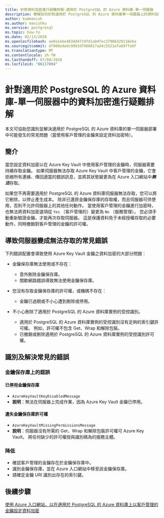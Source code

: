 ```yaml
---
title: 針對資料加密進行疑難排解-適用於 PostgreSQL 的 Azure 資料庫-單一伺服器
description: 瞭解如何針對適用於 PostgreSQL 的 Azure 資料庫單一伺服器上的資料加密進行疑難排解
author: kummanish
ms.author: manishku
ms.service: postgresql
ms.topic: how-to
ms.date: 02/13/2020
ms.openlocfilehash: ee0a1ebe483dd4719fd1a84fec37906329116eba
ms.sourcegitcommit: d7008edadc9993df960817ad4c5521efa69ffa9f
ms.translationtype: MT
ms.contentlocale: zh-TW
ms.lasthandoff: 07/08/2020
ms.locfileid: "86117894"
---
```

# <a name="troubleshoot-data-encryption-in-azure-database-for-postgresql---single-server"></a>針對適用於 PostgreSQL 的 Azure 資料庫-單一伺服器中的資料加密進行疑難排解

本文可協助您識別並解決適用於 PostgreSQL 的 Azure 資料庫的單一伺服器部署中可能發生的常見問題（當使用客戶管理的金鑰來設定資料加密時）。

## <a name="introduction"></a>簡介

當您設定資料加密以在 Azure Key Vault 中使用客戶管理的金鑰時，伺服器需要持續存取金鑰。 如果伺服器無法存取 Azure Key Vault 中客戶管理的金鑰，它會拒絕所有連線、傳回適當的錯誤訊息，並將其狀態變更為在 Azure 入口網站中***無法***存取。

如果您不再需要適用於 PostgreSQL 的 Azure 資料庫伺服器無法存取，您可以將它刪除，以停止產生成本。 除非已還原金鑰保存庫的存取權，而且伺服器可供使用，否則不允許伺服器上的其他任何動作。 當使用客戶管理的金鑰進行加密時，也無法將資料加密選項從 `Yes` （客戶管理的）變更為 `No` （服務管理）。 您必須手動重新驗證金鑰，才能再次存取伺服器。 這是保護資料免于未經授權存取的必要動作，同時撤銷對客戶管理的金鑰的許可權。

## <a name="common-errors-causing-server-to-become-inaccessible"></a>導致伺服器變成無法存取的常見錯誤

下列錯誤配置會導致使用 Azure Key Vault 金鑰之資料加密的大部分問題：

- 金鑰保存庫無法使用或不存在：
  - 意外刪除金鑰保存庫。
  - 間歇網路錯誤導致無法使用金鑰保存庫。

- 您沒有存取金鑰保存庫的許可權，或機碼不存在：
  - 金鑰已過期或不小心遭到刪除或停用。
- 不小心刪除了適用於 PostgreSQL 的 Azure 資料庫實例的受控識別。
  - 適用於 PostgreSQL 的 Azure 資料庫實例的受控識別沒有足夠的索引鍵許可權。 例如，許可權不包含 Get、Wrap 和解除包裝。
  - 已撤銷或刪除適用於 PostgreSQL 的 Azure 資料庫實例的受控識別許可權。

## <a name="identify-and-resolve-common-errors"></a>識別及解決常見的錯誤

### <a name="errors-on-the-key-vault"></a>金鑰保存庫上的錯誤

#### <a name="disabled-key-vault"></a>已停用金鑰保存庫

- `AzureKeyVaultKeyDisabledMessage`
- **說明**：無法在伺服器上完成作業，因為 Azure Key Vault 金鑰已停用。

#### <a name="missing-key-vault-permissions"></a>遺失金鑰保存庫許可權

- `AzureKeyVaultMissingPermissionsMessage`
- **說明**：伺服器沒有所需的 Get、Wrap 和解除包裝許可權可 Azure Key Vault。 將任何缺少的許可權授與識別碼為的服務主體。

### <a name="mitigation"></a>降低

- 確認客戶管理的金鑰存在於金鑰保存庫中。
- 識別金鑰保存庫，並在 Azure 入口網站中移至該金鑰保存庫。
- 請確定金鑰 URI 識別出存在的索引鍵。

## <a name="next-steps"></a>後續步驟

[使用 Azure 入口網站，以在適用於 PostgreSQL 的 Azure 資料庫上以客戶管理的金鑰設定資料加密](howto-data-encryption-portal.md)
